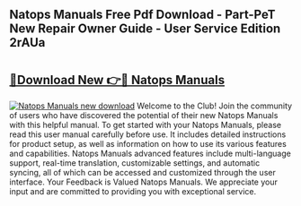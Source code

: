 ## Natops Manuals Free Pdf Download - Part-PeT New Repair Owner Guide - User Service Edition 2rAUa

# <h2><a href="http://bc58412.oget.top/?id=Natops+Manuals">🔗Download New 👉🔴 Natops Manuals</a></h2>

[![Natops Manuals new download](https://i.imgur.com/5g1atiW.png)](http://bc58412.oget.top/?id=Natops+Manuals)
Welcome to the Club! Join the community of users who have discovered the potential of their new Natops Manuals with this helpful manual. To get started with your Natops Manuals, please read this user manual carefully before use. It includes detailed instructions for product setup, as well as information on how to use its various features and capabilities. Natops Manuals advanced features include multi-language support, real-time translation, customizable settings, and automatic syncing, all of which can be accessed and customized through the user interface. Your Feedback is Valued Natops Manuals. We appreciate your input and are committed to providing you with exceptional service.
